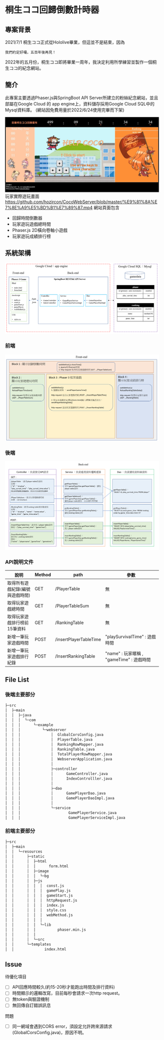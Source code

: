 桐生ココ回歸倒數計時器
===
## 專案背景

2021/7/1 桐生ココ正式從Hololive畢業，但這並不是結束，因為

`我們約定好囉，五百年後再見！`

2022年的五月份，桐生ココ即將畢業一周年，我決定利用所學練習並製作一個桐生ココ的紀念網站。

## 簡介

此專案主要透過Phaser.js與SpringBoot API Server所建立的粉絲紀念網站，並且部屬在Google Cloud 的 app engine上，資料儲存採用Google Cloud SQL中的Mysql資料庫。 (網站因免費用量於2022/6/24使用完畢而下架)

![GITHUB](https://github.com/hozircon/CocoWebServer/blob/master/%E7%B6%B2%E9%A0%81%E9%A0%90%E8%A6%BD.jpg)
玩家實際遊玩畫面
https://github.com/hozircon/CocoWebServer/blob/master/%E9%81%8A%E7%8E%A9%E5%BD%B1%E7%89%87.mp4
網站頁面包含

+ 回歸時間倒數器
+ 玩家遊玩遊戲總時間
+ Phaser.js 2D橫向卷軸小遊戲
+ 玩家遊玩成績排行榜

## 系統架構

![GITHUB](https://github.com/hozircon/CocoWebServer/blob/master/%E7%B3%BB%E7%B5%B1%E6%9E%B6%E6%A7%8B%E5%9C%96.png)

### 前端
![GITHUB](https://github.com/hozircon/CocoWebServer/blob/master/front-end.png)
### 後端
![GITHUB](https://github.com/hozircon/CocoWebServer/blob/master/back-end.png)
### API說明文件


| 說明 | Method | path | 參數|
| ---- | ---- | ---- | ----|
| 取得所有遊戲紀錄(編號與遊戲時間) | GET | /PlayerTable | 無 |
| 取得玩家遊戲總時間 | GET | /PlayerTableSum | 無 |
| 取得玩家遊戲排行榜前15筆資料 | GET | /RankingTable | 無 |
| 新增一筆玩家遊戲時間 | POST | /insertPlayerTableTime | "playSurvivalTime" : 遊戲時間|
| 新增一筆玩家遊戲排行紀錄 | POST | /InsertRankingTable | "name" : 玩家暱稱 , "gameTime" : 遊戲時間 |

## File List

### 後端主要部分

    ├─src
    │  ├─main
    │  │  ├─java
    │  │  │  └─com
    │  │  │      └─example
    │  │  │          └─webserver
    │  │  │              │  GlobalCorsConfig.java
    │  │  │              │  PlayerTable.java
    │  │  │              │  RankingRowMapper.java
    │  │  │              │  RankingTable.java
    │  │  │              │  TotalPlayerRowMapper.java
    │  │  │              │  WebserverApplication.java
    │  │  │              │  
    │  │  │              ├─controller
    │  │  │              │      GameController.java
    │  │  │              │      IndexControlller.java
    │  │  │              │      
    │  │  │              ├─dao
    │  │  │              │      GamePlayerDao.java
    │  │  │              │      GamePlayerDaoImpl.java
    │  │  │              │      
    │  │  │              └─service
    │  │  │                      GamePlayerService.java
    │  │  │                      GamePlayerServiceImpl.java

### 前端主要部分

    ├─src
    │  ├─main
    │  │  └─resources
    │  │      ├─static
    │  │      │  ├─html
    │  │      │  │      form.html
    │  │      │  ├─image
    │  │      │  │  └─bg
    │  │      │  ├─js
    │  │      │  │  │  const.js
    │  │      │  │  │  gamePlay.js
    │  │      │  │  │  gameStart.js
    │  │      │  │  │  httpRequest.js
    │  │      │  │  │  index.js
    │  │      │  │  │  style.css
    │  │      │  │  │  webMethod.js
    │  │      │  │  │  
    │  │      │  │  └─lib
    │  │      │  │          phaser.min.js
    │  │      │  │          
    │  │      │  └─src
    │  │      └─templates
    │  │              index.html
   

## Issue

待優化項目
- [ ] API回應時間較久(約15-20秒才能跑出時間及排行資料)
- [ ] 時間顯示的邏輯改寫，目前每秒會請求一次http request。
- [ ] 無token與驗證機制
- [ ] 無回傳自訂錯誤訊息

問題
- [ ] 同一網域會遇到CORS error，須設定允許跨來源請求(GlobalCorsConfig.java)，原因不明。
